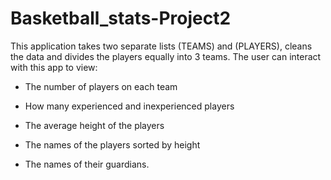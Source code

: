 # Basketball_stats-Project2

This application takes  two separate lists (TEAMS) and (PLAYERS), cleans the data and divides the players equally into 3 teams. The user can interact with this app to view:

- The number of players on each team

- How many experienced and inexperienced players

- The average height of the players

- The names of the players sorted by height 

- The names of their guardians.
